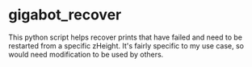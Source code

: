 # gigabot_recover

This python script helps recover prints that have failed and need to be restarted from a specific zHeight. 
It's fairly specific to my use case, so would need modification to be used by others.
